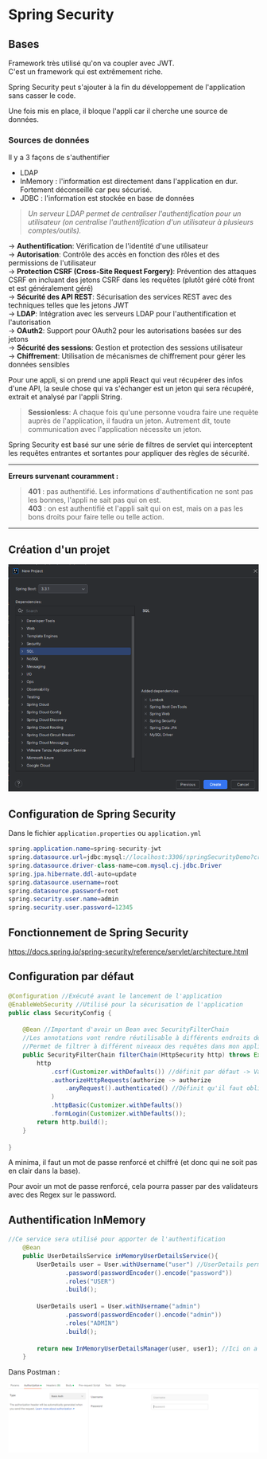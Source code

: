 # Spring Security

## Bases

Framework très utilisé qu'on va coupler avec JWT.  
C'est un framework qui est extrêmement riche.

Spring Security peut s'ajouter à la fin du développement de l'application sans casser le code. 

Une fois mis en place, il bloque l'appli car il cherche une source de données.

### Sources de données
Il y a 3 façons de s'authentifier
- LDAP
- InMemory : l'information est directement dans l'application en dur. Fortement déconseillé car peu sécurisé.
- JDBC : l'information est stockée en base de données

> *Un serveur LDAP permet de centraliser l'authentification pour un utilisateur (on centralise l'authentification d'un utilisateur à plusieurs comptes/outils).*


-> **Authentification**: Vérification de l'identité d'une utilisateur  
-> **Autorisation**: Contrôle des accès en fonction des rôles et des permissions de l'utilisateur  
-> **Protection CSRF (Cross-Site Request Forgery)**: Prévention des attaques CSRF en incluant des jetons CSRF dans les requêtes (plutôt géré côté front et est généralement géré)  
-> **Sécurité des API REST**: Sécurisation des services REST avec des techniques telles que les jetons JWT  
-> **LDAP**: Intégration avec les serveurs LDAP pour l'authentification et l'autorisation  
-> **OAuth2**: Support pour OAuth2 pour les autorisations basées sur des jetons  
-> **Sécurité des sessions**: Gestion et protection des sessions utilisateur  
-> **Chiffrement**: Utilisation de mécanismes de chiffrement pour gérer les données sensibles


Pour une appli, si on prend une appli React qui veut récupérer des infos d'une API, la seule chose qui va s'échanger est un jeton qui sera récupéré, extrait et analysé par l'appli String. 


> **Sessionless**: A chaque fois qu'une personne voudra faire une requête auprès de l'application, il faudra un jeton. Autrement dit, toute communication avec l'application nécessite un jeton.

Spring Security est basé sur une série de filtres de servlet qui interceptent les requêtes entrantes et sortantes pour appliquer des règles de sécurité.

---

**Erreurs survenant couramment :** 
> **401** : pas authentifié. Les informations d'authentification ne sont pas les bonnes, l'appli ne sait pas qui on est.  
**403** : on est authentifié et l'appli sait qui on est, mais on a pas les bons droits pour faire telle ou telle action.

---

## Création d'un projet

![SpringSecurity](./SpringSecurityDependencies.png)


## Configuration de Spring Security

Dans le fichier `application.properties` ou `application.yml`

```java
spring.application.name=spring-security-jwt
spring.datasource.url=jdbc:mysql://localhost:3306/springSecurityDemo?createDatabaseIfNotExist=true
spring.datasource.driver-class-name=com.mysql.cj.jdbc.Driver
spring.jpa.hibernate.ddl-auto=update
spring.datasource.username=root
spring.datasource.password=root
spring.security.user.name=admin
spring.security.user.password=12345
```


## Fonctionnement de Spring Security

https://docs.spring.io/spring-security/reference/servlet/architecture.html 



## Configuration par défaut

``` java
@Configuration //Exécuté avant le lancement de l'application
@EnableWebSecurity //Utilisé pour la sécurisation de l'application
public class SecurityConfig {

    @Bean //Important d'avoir un Bean avec SecurityFilterChain
    //Les annotations vont rendre réutilisable à différents endroits de mon application dans un même contexte
    //Permet de filtrer à différent niveaux des requêtes dans mon application
    public SecurityFilterChain filterChain(HttpSecurity http) throws Exception {
        http
            .csrf(Customizer.withDefaults()) //définit par défaut -> Va tout bloquer
            .authorizeHttpRequests(authorize -> authorize
                .anyRequest().authenticated() //Définit qu'il faut obligatoirement être authentifié pour accéder à mon application
            )
            .httpBasic(Customizer.withDefaults())
            .formLogin(Customizer.withDefaults());
        return http.build();
    }

}
```

A minima, il faut un mot de passe renforcé et chiffré (et donc qui ne soit pas en clair dans la base). 

Pour avoir un mot de passe renforcé, cela pourra passer par des validateurs avec des Regex sur le password.


## Authentification InMemory

```java
//Ce service sera utilisé pour apporter de l'authentification
    @Bean
    public UserDetailsService inMemoryUserDetailsService(){
        UserDetails user = User.withUsername("user") //UserDetails permet de récupérer des informations d'authentification. On récupère toujours un UserDetails //Récupérer User dans security.core.UserDetails
                .password(passwordEncoder().encode("password"))
                .roles("USER")
                .build();

        UserDetails user1 = User.withUsername("admin")
                .password(passwordEncoder().encode("admin"))
                .roles("ADMIN")
                .build();

        return new InMemoryUserDetailsManager(user, user1); //Ici on a l'implémentation de l'interface UserDetails
    }
```

Dans Postman :

![PostmanAuth](./AuthPostman.png)